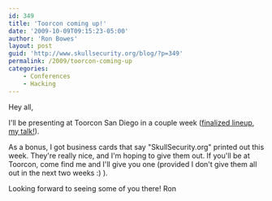 ```yaml
---
id: 349
title: 'Toorcon coming up!'
date: '2009-10-09T09:15:23-05:00'
author: 'Ron Bowes'
layout: post
guid: 'http://www.skullsecurity.org/blog/?p=349'
permalink: /2009/toorcon-coming-up
categories:
    - Conferences
    - Hacking
---
```


Hey all,

I'll be presenting at Toorcon San Diego in a couple week (<a href='http://sandiego.toorcon.org/index.php?option=com_content&task=section&id=3&Itemid=9'>finalized lineup</a>, <a href='http://sandiego.toorcon.org/index.php?option=com_content&task=view&id=24&Itemid=9'>my talk!</a>). 
<!--more-->
As a bonus, I got business cards that say "SkullSecurity.org" printed out this week. They're really nice, and I'm hoping to give them out. If you'll be at Toorcon, come find me and I'll give you one (provided I don't give them all out in the next two weeks :) ). 

Looking forward to seeing some of you there! 
Ron
